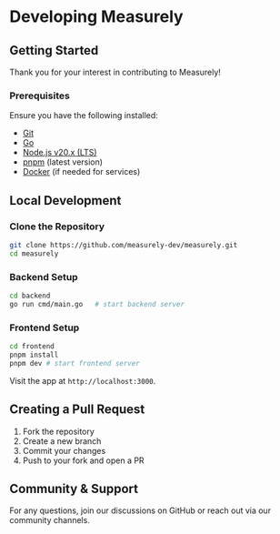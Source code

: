 # Developing Measurely

## Getting Started

Thank you for your interest in contributing to Measurely!

### Prerequisites

Ensure you have the following installed:

- [Git](https://git-scm.com/)
- [Go](https://go.dev/)
- [Node.js v20.x (LTS)](https://nodejs.org/)
- [pnpm](https://pnpm.io/) (latest version)
- [Docker](https://docs.docker.com/get-docker/) (if needed for services)

## Local Development

### Clone the Repository

```sh
git clone https://github.com/measurely-dev/measurely.git
cd measurely
```

### Backend Setup

```sh
cd backend
go run cmd/main.go   # start backend server
```

### Frontend Setup

```sh
cd frontend
pnpm install
pnpm dev # start frontend server
```

Visit the app at `http://localhost:3000`.

## Creating a Pull Request

1. Fork the repository
2. Create a new branch
3. Commit your changes
4. Push to your fork and open a PR

## Community & Support

For any questions, join our discussions on GitHub or reach out via our community channels.
